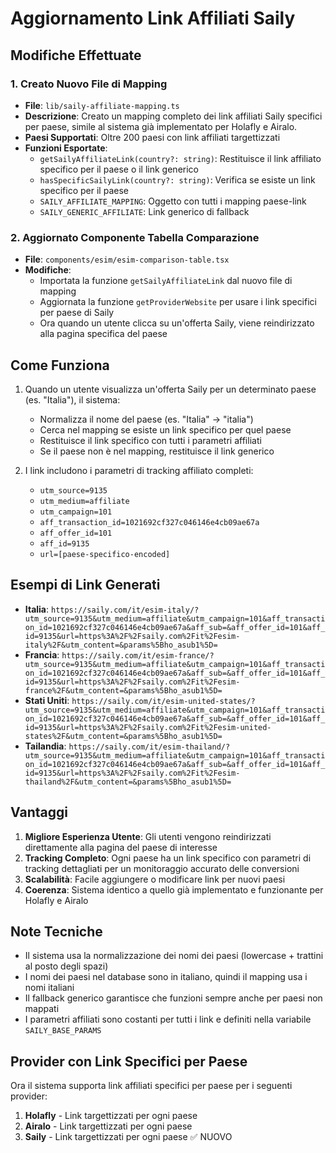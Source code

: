 # Aggiornamento Link Affiliati Saily

## Modifiche Effettuate

### 1. Creato Nuovo File di Mapping
- **File**: `lib/saily-affiliate-mapping.ts`
- **Descrizione**: Creato un mapping completo dei link affiliati Saily specifici per paese, simile al sistema già implementato per Holafly e Airalo.
- **Paesi Supportati**: Oltre 200 paesi con link affiliati targettizzati
- **Funzioni Esportate**:
  - `getSailyAffiliateLink(country?: string)`: Restituisce il link affiliato specifico per il paese o il link generico
  - `hasSpecificSailyLink(country?: string)`: Verifica se esiste un link specifico per il paese
  - `SAILY_AFFILIATE_MAPPING`: Oggetto con tutti i mapping paese-link
  - `SAILY_GENERIC_AFFILIATE`: Link generico di fallback

### 2. Aggiornato Componente Tabella Comparazione
- **File**: `components/esim/esim-comparison-table.tsx`
- **Modifiche**:
  - Importata la funzione `getSailyAffiliateLink` dal nuovo file di mapping
  - Aggiornata la funzione `getProviderWebsite` per usare i link specifici per paese di Saily
  - Ora quando un utente clicca su un'offerta Saily, viene reindirizzato alla pagina specifica del paese

## Come Funziona

1. Quando un utente visualizza un'offerta Saily per un determinato paese (es. "Italia"), il sistema:
   - Normalizza il nome del paese (es. "Italia" → "italia")
   - Cerca nel mapping se esiste un link specifico per quel paese
   - Restituisce il link specifico con tutti i parametri affiliati
   - Se il paese non è nel mapping, restituisce il link generico

2. I link includono i parametri di tracking affiliato completi:
   - `utm_source=9135`
   - `utm_medium=affiliate`
   - `utm_campaign=101`
   - `aff_transaction_id=1021692cf327c046146e4cb09ae67a`
   - `aff_offer_id=101`
   - `aff_id=9135`
   - `url=[paese-specifico-encoded]`

## Esempi di Link Generati

- **Italia**: `https://saily.com/it/esim-italy/?utm_source=9135&utm_medium=affiliate&utm_campaign=101&aff_transaction_id=1021692cf327c046146e4cb09ae67a&aff_sub=&aff_offer_id=101&aff_id=9135&url=https%3A%2F%2Fsaily.com%2Fit%2Fesim-italy%2F&utm_content=&params%5Bho_asub1%5D=`
- **Francia**: `https://saily.com/it/esim-france/?utm_source=9135&utm_medium=affiliate&utm_campaign=101&aff_transaction_id=1021692cf327c046146e4cb09ae67a&aff_sub=&aff_offer_id=101&aff_id=9135&url=https%3A%2F%2Fsaily.com%2Fit%2Fesim-france%2F&utm_content=&params%5Bho_asub1%5D=`
- **Stati Uniti**: `https://saily.com/it/esim-united-states/?utm_source=9135&utm_medium=affiliate&utm_campaign=101&aff_transaction_id=1021692cf327c046146e4cb09ae67a&aff_sub=&aff_offer_id=101&aff_id=9135&url=https%3A%2F%2Fsaily.com%2Fit%2Fesim-united-states%2F&utm_content=&params%5Bho_asub1%5D=`
- **Tailandia**: `https://saily.com/it/esim-thailand/?utm_source=9135&utm_medium=affiliate&utm_campaign=101&aff_transaction_id=1021692cf327c046146e4cb09ae67a&aff_sub=&aff_offer_id=101&aff_id=9135&url=https%3A%2F%2Fsaily.com%2Fit%2Fesim-thailand%2F&utm_content=&params%5Bho_asub1%5D=`

## Vantaggi

1. **Migliore Esperienza Utente**: Gli utenti vengono reindirizzati direttamente alla pagina del paese di interesse
2. **Tracking Completo**: Ogni paese ha un link specifico con parametri di tracking dettagliati per un monitoraggio accurato delle conversioni
3. **Scalabilità**: Facile aggiungere o modificare link per nuovi paesi
4. **Coerenza**: Sistema identico a quello già implementato e funzionante per Holafly e Airalo

## Note Tecniche

- Il sistema usa la normalizzazione dei nomi dei paesi (lowercase + trattini al posto degli spazi)
- I nomi dei paesi nel database sono in italiano, quindi il mapping usa i nomi italiani
- Il fallback generico garantisce che funzioni sempre anche per paesi non mappati
- I parametri affiliati sono costanti per tutti i link e definiti nella variabile `SAILY_BASE_PARAMS`

## Provider con Link Specifici per Paese

Ora il sistema supporta link affiliati specifici per paese per i seguenti provider:
1. **Holafly** - Link targettizzati per ogni paese
2. **Airalo** - Link targettizzati per ogni paese  
3. **Saily** - Link targettizzati per ogni paese ✅ NUOVO
